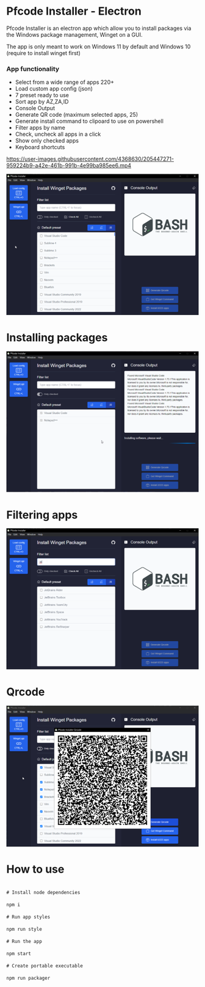 # Pfcode Installer - Electron

Pfcode Installer is an electron app which allow you to install packages via the Windows package management, Winget on a GUI.

The app is only meant to work on Windows 11 by default and Windows 10 (require to install winget first)

### App functionality

- Select from a wide range of apps 220+
- Load custom app config (json)
- 7 preset ready to use
- Sort app by AZ,ZA,ID
- Console Output
- Generate QR code (maximum selected apps, 25)
- Generate install command to clipoard to use on powershell
- Filter apps by name
- Check, uncheck all apps in a click
- Show only checked apps
- Keyboard shortcuts

https://user-images.githubusercontent.com/4368630/205447271-959224b9-a42e-461b-991b-4e99ba985ee6.mp4

![alt text](./assets/app-5.png)

# Installing packages

![alt text](./assets/app-6.png)

# Filtering apps

![alt text](./assets/app-7.png)

# Qrcode

![alt text](./assets/app-8.png)

# How to use

```shell

# Install node dependencies

npm i

# Run app styles

npm run style

# Run the app

npm start

# Create portable executable

npm run packager

```

